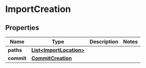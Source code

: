 

# ImportCreation


## Properties

Name | Type | Description | Notes
------------ | ------------- | ------------- | -------------
**paths** | [**List&lt;ImportLocation&gt;**](ImportLocation.md) |  | 
**commit** | [**CommitCreation**](CommitCreation.md) |  | 



